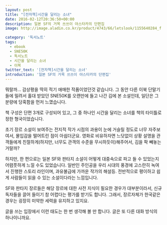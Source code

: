 ```yaml
---
layout: post
title: "[전자책]시간을 달리는 소녀"
date: 2016-02-12T20:36:50+00:00
description: 일본 SF의 거목 쓰쓰이 야스타카의 단편집
image: http://image.aladin.co.kr/product/4743/66/letslook/1155640284_f.jpg

category: '독서노트'  
tags: 
  - ebook
  - SNE50K
  - 독서노트
  - 시간을 달리는 소녀
  - 이북
twitter_text: '[전자책]시간을 달리는 소녀'
introduction: '일본 SF의 거목 쓰쓰이 야스타카의 단편집'
---
```


뭐랄까&#8230; 감상평을 딱히 적기 애매한 작품이었던것 같습니다. 그 동안 다른 이북 단말기들에 밀려서 홀대 받았던 SNE50K를 오랜만에 들고 나간 김에 본 소설인데, 일단은 그 분량에 당혹함을 먼저 느꼈습니다.
  
책 구성은 단편 3개로 구성되어 있고, 그 중 하나인 시간을 달리는 소녀를 책의 타이틀로 정한 형국이었습니다.

초기 장르 소설이 보여주는 전지적 작가 시점의 과용이 눈에 거슬릴 정도로 너무 자주보여서, 몰입감을 떨어트린 점이 아쉽더군요. 영화로 비유하자면 느닷없이 상황 설명을 관객들에게 친절하게(하지만, 너무도 관객의 수준을 무시하듯이)해주어서, 김을 팍 빼놓는 거랄까?

하지만, 한 편으로는 일본 SF와 판타지 소설이 어떻게 대중속으로 파고 들 수 있었는지 어렴풋하게 느낄 수도 있었습니다. 일반인 주인공을 우리 시대의 풍경에 고스란히 녹여서 진행한 스토리 라인이며, 과유불급에 가까운 작가의 해설등. 전반적으로 평이하고 쉽게 사람들이 읽을 수 있는 소설이다라는 느낌입니다.

SF와 판타지 장르들은 해당 장르에 대한 사전 지식이 필요한 경우가 대부분이라서, 신규 독자들을 끌어 들이기 참 어렵다는 평가를 받기도 합니다. 그래서, 장르자체가 한국같은 경우는 굉장히 미약한 세력을 유지하고 있지요.

글을 쓰는 입장에서 이런 태도는 한 번 생각해 볼 만 합니다. 글은 또 다른 대화 방식의 하나이니까요.
